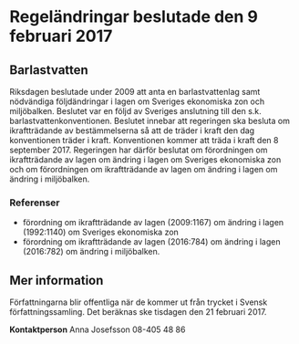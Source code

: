 # Regeländringar beslutade den 9 februari 2017

## Barlastvatten

Riksdagen beslutade under 2009 att anta en barlastvattenlag samt nödvändiga följdändringar i lagen om Sveriges ekonomiska zon och miljöbalken. Beslutet var en följd av Sveriges anslutning till den s.k. barlastvattenkonventionen. Beslutet innebar att regeringen ska besluta om ikraftträdande av bestämmelserna så att de träder i kraft den dag konventionen träder i kraft. Konventionen kommer att träda i kraft den 8 september 2017. Regeringen har därför beslutat om förordningen om ikraftträdande av lagen om ändring i lagen om Sveriges ekonomiska zon och om förordningen om ikraftträdande av lagen om ändring i lagen om ändring i miljöbalken.

### Referenser

* förordning om ikraftträdande av lagen (2009:1167) om ändring i lagen (1992:1140) om Sveriges ekonomiska zon
* förordning om ikraftträdande av lagen (2016:784) om ändring i lagen (2016:782) om ändring i miljöbalken.

## Mer information

Författningarna blir offentliga när de kommer ut från trycket i Svensk författningssamling. Det beräknas ske tisdagen den 21 februari 2017.

**Kontaktperson**
Anna Josefsson 08-405 48 86

